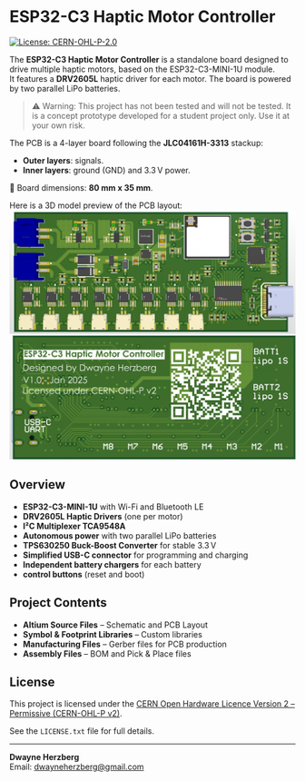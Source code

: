 # ESP32-C3 Haptic Motor Controller

[![License: CERN-OHL-P-2.0](https://img.shields.io/badge/license-CERN--OHL--P--2.0-blue)](https://cern-ohl.web.cern.ch/)

The **ESP32-C3 Haptic Motor Controller** is a standalone board designed to drive multiple haptic motors, based on the ESP32-C3-MINI-1U module.  
It features a **DRV2605L** haptic driver for each motor. The board is powered by two parallel LiPo batteries.

> ⚠️ Warning: This project has not been tested and will not be tested. It is a concept prototype developed for a student project only. Use it at your own risk.

The PCB is a 4-layer board following the **JLC04161H-3313** stackup:
- **Outer layers**: signals.
- **Inner layers**: ground (GND) and 3.3 V power.

📏 Board dimensions: **80 mm x 35 mm**.

Here is a 3D model preview of the PCB layout:
![PCB 3D View BOTTOM](ESP32-C3_V1_TOP.png)
![PCB 3D View TOP](ESP32-C3_V1_BOTTOM.png)

## Overview

- **ESP32-C3-MINI-1U** with Wi-Fi and Bluetooth LE
- **DRV2605L Haptic Drivers** (one per motor)
- **I²C Multiplexer TCA9548A**
- **Autonomous power** with two parallel LiPo batteries
- **TPS630250 Buck-Boost Converter** for stable 3.3 V
- **Simplified USB-C connector** for programming and charging
- **Independent battery chargers** for each battery
- **control buttons** (reset and boot)

## Project Contents

- **Altium Source Files** – Schematic and PCB Layout
- **Symbol & Footprint Libraries** – Custom libraries
- **Manufacturing Files** – Gerber files for PCB production
- **Assembly Files** – BOM and Pick & Place files

## License

This project is licensed under the [CERN Open Hardware Licence Version 2 – Permissive (CERN-OHL-P v2)](https://cern-ohl.web.cern.ch/).

See the `LICENSE.txt` file for full details.

---

**Dwayne Herzberg**  
Email: [dwayneherzberg@gmail.com](mailto:dwayneherzberg@gmail.com)